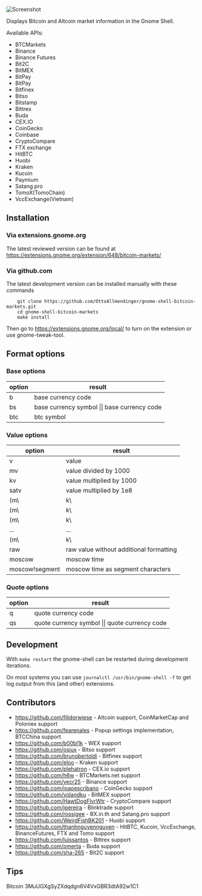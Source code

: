 ![Screenshot](https://github.com/OttoAllmendinger/gnome-shell-bitcoin-markets/blob/master/data/screenshot.png?raw=true)

Displays Bitcoin and Altcoin market information in the Gnome Shell.

Available APIs:

- BTCMarkets
- Binance
- Binance Futures
- Bit2C
- BitMEX
- BitPay
- BitPay
- Bitfinex
- Bitso
- Bitstamp
- Bittrex
- Buda
- CEX.IO
- CoinGecko
- Coinbase
- CryptoCompare
- FTX exchange
- HitBTC
- Huobi
- Kraken
- Kucoin
- Paymium
- Satang.pro
- TomoX(TomoChain)
- VccExchange(Vietnam)

## Installation

### Via extensions.gnome.org

The latest reviewed version can be found at
https://extensions.gnome.org/extension/648/bitcoin-markets/

### Via github.com

The latest development version can be installed manually with these commands

        git clone https://github.com/OttoAllmendinger/gnome-shell-bitcoin-markets.git
        cd gnome-shell-bitcoin-markets
        make install

Then go to https://extensions.gnome.org/local/ to turn on the extension or use
gnome-tweak-tool.

## Format options

### Base options

| option | result                                       |
| ------ | -------------------------------------------- |
| b      | base currency code                           |
| bs     | base currency symbol \|\| base currency code |
| btc    | btc symbol                                   |

### Value options

| option         | result                                  |
|----------------|-----------------------------------------|
| v              | value                                   |
| mv             | value divided by 1000                   |
| kv             | value multiplied by 1000                |
| satv           | value multiplied by 1e8                 |
| (m\            | k\                                      |sat)v0 | value with 0 decimals                   |
| (m\            | k\                                      |sat)v1 | value with 1 decimals                   |
| (m\            | k\                                      |sat)v2 | value with 2 decimals                   |
| ...            | ...                                     |
| (m\            | k\                                      |sat)v8 | value with 8 decimals                   |
| raw            | raw value without additional formatting |
| moscow         | moscow time                             |
| moscow!segment | moscow time as segment characters       |

### Quote options

| option | result                                         |
| ------ | ---------------------------------------------- |
| q      | quote currency code                            |
| qs     | quote currency symbol \|\| quote currency code |

## Development

With `make restart` the gnome-shell can be restarted during development iterations.

On most systems you can use `journalctl /usr/bin/gnome-shell -f` to get log output from this (and other) extensions.

## Contributors

- https://github.com/filidorwiese - Altcoin support, CoinMarketCap and Poloniex support
- https://github.com/fearenales - Popup settings implementation, BTCChina support
- https://github.com/b00bl1k - WEX support
- https://github.com/osiux - Bitso support
- https://github.com/brunobertoldi - Bitfinex support
- https://github.com/eloo - Kraken support
- https://github.com/plehatron - CEX.io support
- https://github.com/h6w - BTCMarkets.net support
- https://github.com/vecr25 - Binance support
- https://github.com/joaoescribano - CoinGecko support
- https://github.com/volandku - BitMEX support
- https://github.com/HawtDogFlvrWtr - CryptoCompare support
- https://github.com/jpereira - Blinktrade support
- https://github.com/rossigee - BX.in.th and Satang.pro support
- https://github.com/WeirdFishBK201 - Huobi support
- https://github.com/thanhnguyennguyen - HitBTC, Kucoin, VccExchange, BinanceFutures, FTX and Tomo support
- https://github.com/luissantos - Bittrex support
- https://github.com/omerta - Buda support
- https://github.com/sha-265 - Bit2C support

## Tips

Bitcoin 3MuUGXgSyZXdqdgn6V4VxGBR3dtA92w1C1
